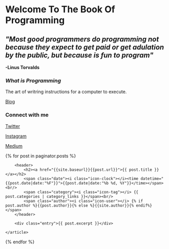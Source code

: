 # Welcome To The Book Of Programming

## _"Most good programmers do programming not because they expect to get paid or get adulation by the public, but because is fun to program"_

**-Linus Torvalds**

### ___What is Programming___

The art of writring instructions for a computer to execute.

[Blog](./blog/index.html)


### **Connect with me**

[Twitter](https://twitter.com/FullStackJQN)

[Instagram](https://www.instagram.com/j_queue_n/)

[Medium](https://jqn.medium.com/)


<!-- Show last 5 posts here -->
{% for post in paginator.posts %}
	<article>

        <header>
            <h2><a href="{{site.baseurl}}{{post.url}}">{{ post.title }}</a></h2>
            <span class="date"><i class="icon-clock"></i><time datetime="{{post.date|date:"%F"}}">{{post.date|date:"%b %d, %Y"}}</time></span><br/>
            <span class="category"><i class="icon-tag"></i> {{ post.categories | category_links }}</span><br/>
            <span class="author"><i class="icon-user"></i> {% if post.author %}{{post.author}}{% else %}{{site.author}}{% endif%}</span>
        </header>
	
		<div class="entry">{{ post.excerpt }}</div>

	</article>
{% endfor %}